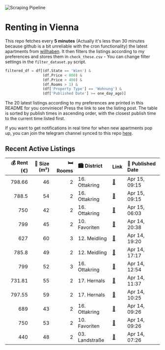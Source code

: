 ![Scraping Pipeline](https://github.com/AthomsG/renting-in-vienna/actions/workflows/run_pipeline.yml/badge.svg)


# Renting in Vienna

This repo fetches every **5 minutes** (Actually it's less than 30 minutes because github is a bit unreliable with the cron functionality) the latest apartments from [willhaben](https://www.willhaben.at/).
It then filters the listings according to my preferences and stores them in `check_these.csv` - You can change filter settings in the `filter_dataset.py` script.

```python
filtered_df = df[(df.State == 'Wien') & 
                 (df.Price < 800) &
                 (df.Price > 400) &
                 (df.Rooms > 1) &
                 (df['Property Type'] == 'Wohnung') &
                 (df['Published Date'] >= one_day_ago)]
```

The 20 latest listings according to my preferences are printed in this README for you conviniece! Press the link to see the listing post.
The table is sorted by publish times in ascending order, with the closest publish time to the current time listed first.

If you want to get notifications in real time for when new apartments pop up, you can join the telegram channel synced to this repo [here](https://t.me/+1HPAYOf5BSsyNTlk).

## Recent Active Listings

|   💰 Rent (€) |   📏 Size (m²) |   🛏️ Rooms | 🏙️ District    | Link                                                                                                                                                                                   | 📅 Published Date   |
|-------------:|--------------:|-----------:|:---------------|:---------------------------------------------------------------------------------------------------------------------------------------------------------------------------------------|:-------------------|
|       798.66 |            46 |          2 | 16. Ottakring  | [🔗](https://www.willhaben.at/iad/immobilien/d/mietwohnungen/wien/wien-1160-ottakring/sch%C3%B6n-aufgeteilte-2-zimmer-wohnung-mit-sonniger-freifl%C3%A4che%21-1355940294/)              | Apr 15, 09:15      |
|       788.5  |            54 |          2 | 16. Ottakring  | [🔗](https://www.willhaben.at/iad/immobilien/d/mietwohnungen/wien/wien-1160-ottakring/gem%C3%BCtliche-2-zimmer-wohnung-inkl.-gemeinschaftsinnenhof%21-1315784558/)                      | Apr 15, 09:15      |
|       750    |            42 |          2 | 16. Ottakring  | [🔗](https://www.willhaben.at/iad/immobilien/d/mietwohnungen/wien/wien-1160-ottakring/helle-2-zimmer-wohnung-%7Cprovisionsfrei-%7C-u3-kendlerstra%C3%9Fe-941679937/)                    | Apr 15, 06:03      |
|       799    |            45 |          2 | 10. Favoriten  | [🔗](https://www.willhaben.at/iad/immobilien/d/mietwohnungen/wien/wien-1100-favoriten/sonnwend---living%21-erstbezug---k%C3%BCche---klima---beschattung---u1-n%C3%A4he%21-1661379415/)  | Apr 14, 20:38      |
|       627    |            60 |          3 | 12. Meidling   | [🔗](https://www.willhaben.at/iad/immobilien/d/mietwohnungen/wien/wien-1120-meidling/direktvergabe-%28gemeindewohnung%29-nur-mit-g%C3%BCltigen-vormerkschein-1520320301/)               | Apr 14, 19:20      |
|       785.8  |            49 |          2 | 12. Meidling   | [🔗](https://www.willhaben.at/iad/immobilien/d/mietwohnungen/wien/wien-1120-meidling/sonnige-2-zimmer-mit-balkon-zzgl.-kfz-stellplatz-1686858368/)                                      | Apr 14, 17:17      |
|       799    |            52 |          3 | 16. Ottakring  | [🔗](https://www.willhaben.at/iad/immobilien/d/mietwohnungen/wien/wien-1160-ottakring/wohnung-zu-vermieten-abl%C3%B6se-voll-m%C3%B6bliert-16.-bezirk-3-zimmer-1755000410/)              | Apr 14, 12:54      |
|       731.81 |            55 |          2 | 17. Hernals    | [🔗](https://www.willhaben.at/iad/immobilien/d/mietwohnungen/wien/wien-1170-hernals/dg-wohnung-in-ruhiger-lage%21-1081205312/)                                                          | Apr 14, 11:37      |
|       797.55 |            59 |          2 | 17. Hernals    | [🔗](https://www.willhaben.at/iad/immobilien/d/mietwohnungen/wien/wien-1170-hernals/beautiful-2-room-apartment-with-separate-kitchen-871871071/)                                        | Apr 14, 10:25      |
|       689    |            43 |          2 | 16. Ottakring  | [🔗](https://www.willhaben.at/iad/immobilien/d/mietwohnungen/wien/wien-1160-ottakring/entz%C3%BCckendes-dachgescho%C3%9F-am-brunnenmarkt-1963777278/)                                   | Apr 14, 09:26      |
|       750    |            53 |          2 | 10. Favoriten  | [🔗](https://www.willhaben.at/iad/immobilien/d/mietwohnungen/wien/wien-1100-favoriten/wundersch%C3%B6ne-2-zimmerwohnung-im-10.-bezirk%21%21-360%C2%B0--3d-grad-besichtigung-877450305/) | Apr 14, 09:26      |
|       440    |            48 |          2 | 03. Landstraße | [🔗](https://www.willhaben.at/iad/immobilien/d/mietwohnungen/wien/wien-1030-landstra%C3%9Fe/2-zimmer-gemeinde-wohnung-vms-20.02.2025-1739166108/)                                       | Apr 14, 07:26      |
